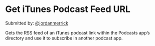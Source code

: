 # Get iTunes Podcast Feed URL

Submitted by: [@jordanmerrick](https://twitter.com/jordanmerrick)

Gets the RSS feed of an iTunes podcast link within the Podcasts app’s directory and use it to subscribe in another podcast app.